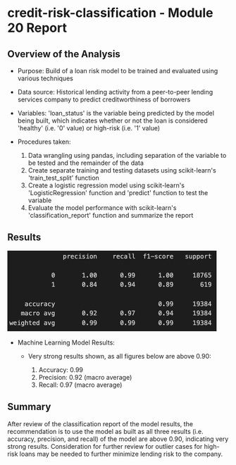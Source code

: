 # credit-risk-classification - Module 20 Report


## Overview of the Analysis

* Purpose: Build of a loan risk model to be trained and evaluated using various techniques

* Data source: Historical lending activity from a peer-to-peer lending services company to predict creditworthiness of borrowers

* Variables: 'loan_status' is the variable being predicted by the model being built, which indicates whether or not the loan is considered 'healthy' (i.e. '0' value) or high-risk (i.e. '1' value)
* Procedures taken:
    1) Data wrangling using pandas, including separation of the variable to be tested and the remainder of the data
    2) Create separate training and testing datasets using scikit-learn's 'train_test_split' function
    3) Create a logistic regression model using scikit-learn's 'LogisticRegression' function and 'predict' function to test the variable
    4) Evaluate the model performance with scikit-learn's 'classification_report' function and summarize the report

## Results

![Classification Results](https://github.com/acdlc4/credit-risk-classification/blob/main/Resources/class_report.png)

* Machine Learning Model Results:
    * Very strong results shown, as all figures below are above 0.90:
        
        1) Accuracy:  0.99
        2) Precision: 0.92 (macro average)
        3) Recall:    0.97 (macro average)

## Summary

After review of the classification report of the model results, the recommendation is to use the model as built as all three results (i.e. accuracy, precision, and recall) of the model are above 0.90, indicating very strong results.  Consideration for further review for outlier cases for high-risk loans may be needed to further minimize lending risk to the company.
